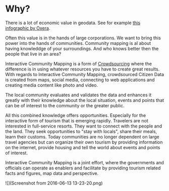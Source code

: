 # Why?

There is a lot of economic value in geodata. See for example [this infographic by Oxera](http://www.oxera.com/Oxera/media/Oxera/images/Oxera-Geo-Services.jpg).

Often this value is in the hands of large corporations. We want to bring this power into the hands of communities. Community mapping is al about having knowleddge of your surroundings. And who knows better then the people that live in an area?

Interactive Community Mapping is a form of [Crowdsourcing]() where the difference is in using whatever resources you have to create great results. With regards to Interactive Community Mapping, crowdsourced Citizen Data is created from maps, social media, connecting to web applications and creating media content like photo and video.

The local community evaluates and validates the data and enhances it greatly with their knowledge about the local situation, events and points that can be of interest to the community or the greater public.

All this combined knowledge offers opportunities. Especially for the interactive form of tourism that is emerging rapidly. Travelers are not interested in full-service resorts. They want to connect with the people and the land. They seek opportunities to "stay with locals", share their meals, learn their customs. Today communities are no longer dependent on large travel agencies but can organize their own tourism by providing information on the internet, provide housing and tell the world about events and points of interest.

Interactive Community Mapping is a joint effort, where the governments and officials can operate as enablers and facilitate by providing tourism related facts and figures, map data and perspective. 

![](Screenshot from 2016-06-13 13-23-20.png)